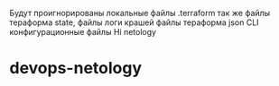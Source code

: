 Будут проигнорированы локальные файлы .terraform так же файлы тераформа state,
файлы логи крашей
файлы тераформа json
CLI конфигурационные файлы
Hi netology
# devops-netology

